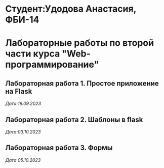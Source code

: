 # Студент:Удодова Анастасия, ФБИ-14

# Лабораторные работы по второй части курса "Web-программирование"

## Лабораторная работа 1. Простое приложение на Flask

*Дата:19.09.2023*

## Лабораторная работа 2. Шаблоны в flask

*Дата:03.10.2023*

## Лабораторная работа 3. Формы

*Дата 05.10.2023*
